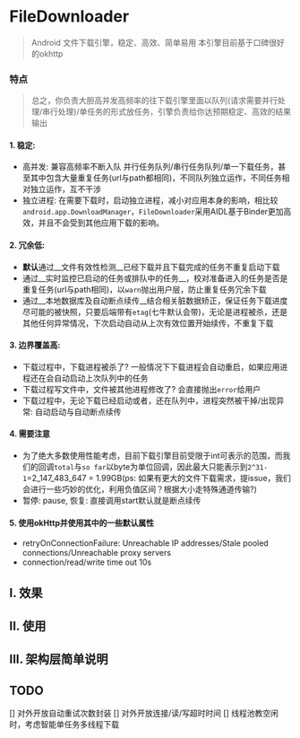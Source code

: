 # FileDownloader

> Android 文件下载引擎，稳定、高效、简单易用
> 本引擎目前基于口碑很好的okhttp

### 特点

> 总之，你负责大胆高并发高频率的往下载引擎里面以队列(请求需要并行处理/串行处理)/单任务的形式放任务，引擎负责给你达预期稳定、高效的结果输出

#### 1. 稳定: 

- 高并发: 兼容高频率不断入队 并行任务队列/串行任务队列/单一下载任务，甚至其中包含大量重复任务(url与path都相同)，不同队列独立运作，不同任务相对独立运作，互不干涉
- 独立进程: 在需要下载时，启动独立进程，减小对应用本身的影响，相比较`android.app.DownloadManager`，`FileDownloader`采用AIDL基于Binder更加高效，并且不会受到其他应用下载的影响。


#### 2. 冗余低: 

- **默认**通过__文件有效性检测__已经下载并且下载完成的任务不重复启动下载 
- 通过__实时监控已启动的任务或排队中的任务__，校对准备进入的任务是否是重复任务(url与path相同)，以`warn`抛出用户层，防止重复任务冗余下载
- 通过__本地数据库及自动断点续传__结合相关脏数据矫正，保证任务下载进度尽可能的被快照，只要后端带有`etag`(七牛默认会带)，无论是进程被杀，还是其他任何异常情况，下次启动自动从上次有效位置开始续传，不重复下载


#### 3. 边界覆盖高: 

- 下载过程中，下载进程被杀了? 一般情况下下载进程会自动重启，如果应用进程还在会自动启动上次队列中的任务
- 下载过程写文件中，文件被其他进程修改了? 会直接抛出`error`给用户
- 下载过程中，无论下载已经启动或者，还在队列中，进程突然被干掉/出现异常: 自动启动与自动断点续传

#### 4. 需要注意

- 为了绝大多数使用性能考虑，目前下载引擎目前受限于int可表示的范围，而我们的回调`total`与`so far`以byte为单位回调，因此最大只能表示到`2^31-1`=2_147_483_647 = 1.99GB(ps: 如果有更大的文件下载需求，提issue，我们会进行一些巧妙的优化，利用负值区间？根据大小走特殊通道传输?)
- 暂停: pause, 恢复: 直接调用start默认就是断点续传

#### 5. 使用okHttp并使用其中的一些默认属性

- retryOnConnectionFailure: Unreachable IP addresses/Stale pooled connections/Unreachable proxy servers
- connection/read/write time out 10s

## I. 效果


## II. 使用

## III. 架构层简单说明

## TODO

[] 对外开放自动重试次数封装
[] 对外开放连接/读/写超时时间
[] 线程池教空闲时，考虑智能单任务多线程下载


